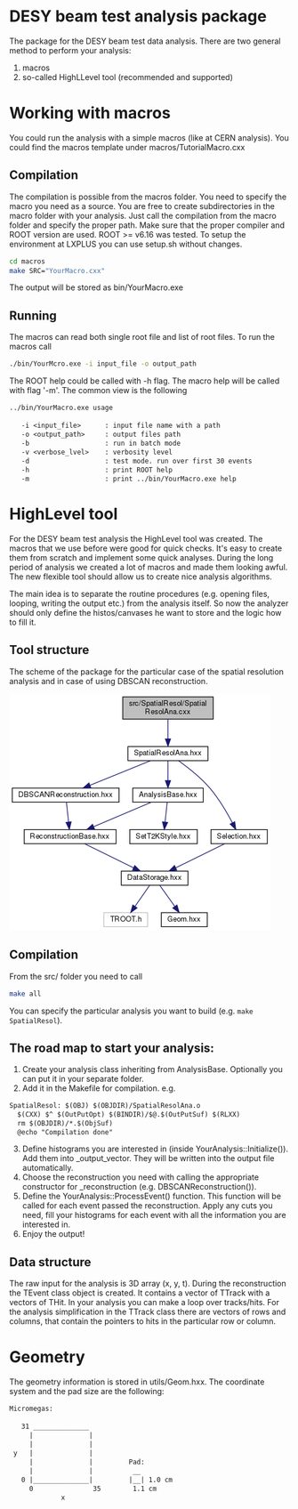 # DESY beam test analysis package

The package for the DESY beam test data analysis. There are two general method to perform your analysis:
1. macros
2. so-called HighLLevel tool (recommended and supported)

# Working with macros
You could run the analysis with a simple macros (like at CERN analysis). You could find the macros template under macros/TutorialMacro.cxx

## Compilation
The compilation is possible from the macros folder. You need to specify the macro you need as a source. You are free to create subdirectories in the macro folder with your analysis. Just call the compilation from the macro folder and specify the proper path.
Make sure that the proper compiler and ROOT version are used. ROOT >= v6.16 was tested.
To setup the environment at LXPLUS you can use setup.sh without changes.
```bash
cd macros
make SRC="YourMacro.cxx"
```

The output will be stored as bin/YourMacro.exe

## Running
The macros can read both single root file and list of root files. To run the macros call
```bash
./bin/YourMcro.exe -i input_file -o output_path
```
The ROOT help could be called with -h flag. The macro help will be called with flag '-m'.
The common view is the following
```
../bin/YourMacro.exe usage

   -i <input_file>      : input file name with a path
   -o <output_path>     : output files path
   -b                   : run in batch mode
   -v <verbose_lvel>    : verbosity level
   -d                   : test mode. run over first 30 events
   -h                   : print ROOT help
   -m                   : print ../bin/YourMacro.exe help
```
# HighLevel tool
For the DESY beam test analysis the HighLevel tool was created. The macros that we use before were good for quick checks. It's easy to create them from scratch and implement some quick analyses. During the long period of analysis we created a lot of macros and made them looking awful. The new flexible tool should allow us to create nice analysis algorithms.

The main idea is to separate the routine procedures (e.g. opening files, looping, writing the output etc.) from the analysis itself. So now the analyzer should only define the histos/canvases he want to store and the logic how to fill it.

## Tool structure
The scheme of the package for the particular case of the spatial resolution analysis and in case of using DBSCAN reconstruction.

![Tool structure](doc/html/_spatial_resol_ana_8cxx__incl.png)

## Compilation
From the src/ folder you need to call
```bash
make all
```
You can specify the particular analysis you want to build (e.g. `make SpatialResol`).

## The road map to start your analysis:
1. Create your analysis class inheriting from AnalysisBase. Optionally you can put it in your separate folder.
2. Add it in the Makefile for compilation. e.g.
```make
SpatialResol: $(OBJ) $(OBJDIR)/SpatialResolAna.o
  $(CXX) $^ $(OutPutOpt) $(BINDIR)/$@.$(OutPutSuf) $(RLXX)
  rm $(OBJDIR)/*.$(ObjSuf)
  @echo "Compilation done"
```
3. Define histograms you are interested in (inside YourAnalysis::Initialize()). Add them into _output_vector. They will be written into the output file automatically.
4. Choose the reconstruction you need with calling the appropriate constructor for _reconstruction (e.g. DBSCANReconstruction()).
5. Define the YourAnalysis::ProcessEvent() function. This function will be called for each event passed the reconstruction. Apply any cuts you need, fill your histograms for each event with all the information you are interested in.
6. Enjoy the output!

## Data structure
The raw input for the analysis is 3D array (x, y, t). During the reconstruction the TEvent class object is created. It contains a vector of TTrack with a vectors of THit. In your analysis you can make a loop over tracks/hits. For the analysis simplification in the TTrack class there are vectors of rows and columns, that contain the pointers to hits in the particular row or column.


# Geometry
The geometry information is stored in utils/Geom.hxx. The coordinate system and the pad size are the following:
```
Micromegas:

   31 ______________
     |              |
     |              |
 y   |              |
     |              |         Pad:
     |              |          __
   0 |______________|         |__| 1.0 cm
     0               35        1.1 cm
             x
```
